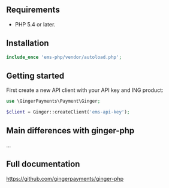 ## Requirements

* PHP 5.4 or later.

## Installation

```php
include_once 'ems-php/vendor/autoload.php';
```

## Getting started

First create a new API client with your API key and ING product:

```php
use \GingerPayments\Payment\Ginger;

$client = Ginger::createClient('ems-api-key');
```

## Main differences with ginger-php
...


## Full documentation
https://github.com/gingerpayments/ginger-php